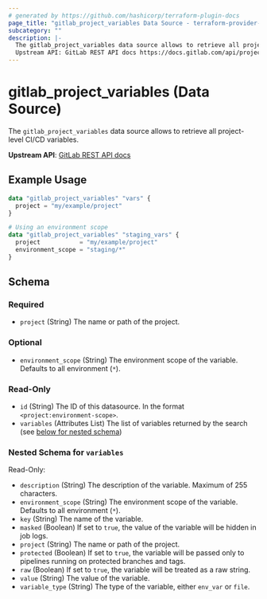 ```yaml
---
# generated by https://github.com/hashicorp/terraform-plugin-docs
page_title: "gitlab_project_variables Data Source - terraform-provider-gitlab"
subcategory: ""
description: |-
  The gitlab_project_variables data source allows to retrieve all project-level CI/CD variables.
  Upstream API: GitLab REST API docs https://docs.gitlab.com/api/project_level_variables/
---
```


# gitlab_project_variables (Data Source)

The `gitlab_project_variables` data source allows to retrieve all project-level CI/CD variables.

**Upstream API**: [GitLab REST API docs](https://docs.gitlab.com/api/project_level_variables/)

## Example Usage

```terraform
data "gitlab_project_variables" "vars" {
  project = "my/example/project"
}

# Using an environment scope
data "gitlab_project_variables" "staging_vars" {
  project           = "my/example/project"
  environment_scope = "staging/*"
}
```

<!-- schema generated by tfplugindocs -->
## Schema

### Required

- `project` (String) The name or path of the project.

### Optional

- `environment_scope` (String) The environment scope of the variable. Defaults to all environment (`*`).

### Read-Only

- `id` (String) The ID of this datasource. In the format `<project:environment-scope>`.
- `variables` (Attributes List) The list of variables returned by the search (see [below for nested schema](#nestedatt--variables))

<a id="nestedatt--variables"></a>
### Nested Schema for `variables`

Read-Only:

- `description` (String) The description of the variable. Maximum of 255 characters.
- `environment_scope` (String) The environment scope of the variable. Defaults to all environment (`*`).
- `key` (String) The name of the variable.
- `masked` (Boolean) If set to `true`, the value of the variable will be hidden in job logs.
- `project` (String) The name or path of the project.
- `protected` (Boolean) If set to `true`, the variable will be passed only to pipelines running on protected branches and tags.
- `raw` (Boolean) If set to `true`, the variable will be treated as a raw string.
- `value` (String) The value of the variable.
- `variable_type` (String) The type of the variable, either `env_var` or `file`.
